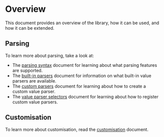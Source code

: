 # Overview

This document provides an overview of the library, how it can be used, and how it can be extended.


## Parsing

To learn more about parsing, take a look at:

- The [parsing syntax](./parsing/parsing-syntax.md) document for learning about what parsing features are supported.
- The [built-in parsers](./parsing/builtin-parsers.md) document for information on what built-in value parsers are available.
- The [custom parsers](./parsing/custom-parsers.md) document for learning about how to create a custom value parser.
- The [value parser selectors](./parsing/value-parser-selectors.md) document for learning about how to register custom value parsers.


## Customisation

To learn more about customisation, read the [customisation](./customisation.md) document.
